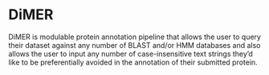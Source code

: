 # DiMER
DiMER is modulable protein annotation pipeline that allows the user to query their dataset against any number of BLAST and/or HMM databases and also allows the user to input any number of case-insensitive text strings they’d like to be preferentially avoided in the annotation of their submitted protein. 
